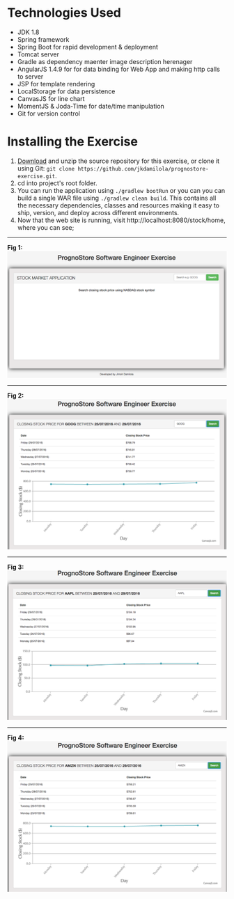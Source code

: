 # Technologies Used

 - JDK 1.8
 - Spring framework
 - Spring Boot for rapid development & deployment
 - Tomcat server
 - Gradle as dependency maenter image description herenager
 - AngularJS 1.4.9 for for data binding for Web App and making http calls to server
 - JSP for template rendering
 - LocalStorage for data persistence
 - CanvasJS for line chart
 - MomentJS & Joda-Time for date/time manipulation
 - Git for version control

# Installing the Exercise

 1. [Download](https://github.com/jkdamilola/prognostore-exercise/archive/master.zip) and unzip the source repository for this exercise, or clone it using Git: 
 `git clone https://github.com/jkdamilola/prognostore-exercise.git`.
 2. cd into project's root folder.
 3. You can run the application using `./gradlew bootRun` or you can you can build a single WAR file using `./gradlew clean build`. This contains all the necessary dependencies, classes and resources making it easy to ship, version, and deploy across different environments.
 4. Now that the web site is running, visit http://localhost:8080/stock/home, where you can see; 


----------


**Fig 1:**
![Fig 1](https://raw.githubusercontent.com/jkdamilola/prognostore-exercise/master/Screen%20Shot%202016-08-05%20at%209.52.22%20PM.png)


----------
**Fig 2:**
![Fig 3](https://github.com/jkdamilola/prognostore-exercise/blob/master/Screen%20Shot%202016-08-05%20at%209.53.04%20PM.png?raw=true)


----------
**Fig 3:**
![Fig 3](https://github.com/jkdamilola/prognostore-exercise/blob/master/Screen%20Shot%202016-08-05%20at%209.53.43%20PM.png?raw=true)


----------
**Fig 4:**
![enter image description here](https://github.com/jkdamilola/prognostore-exercise/blob/master/Screen%20Shot%202016-08-05%20at%209.54.09%20PM.png?raw=true)

